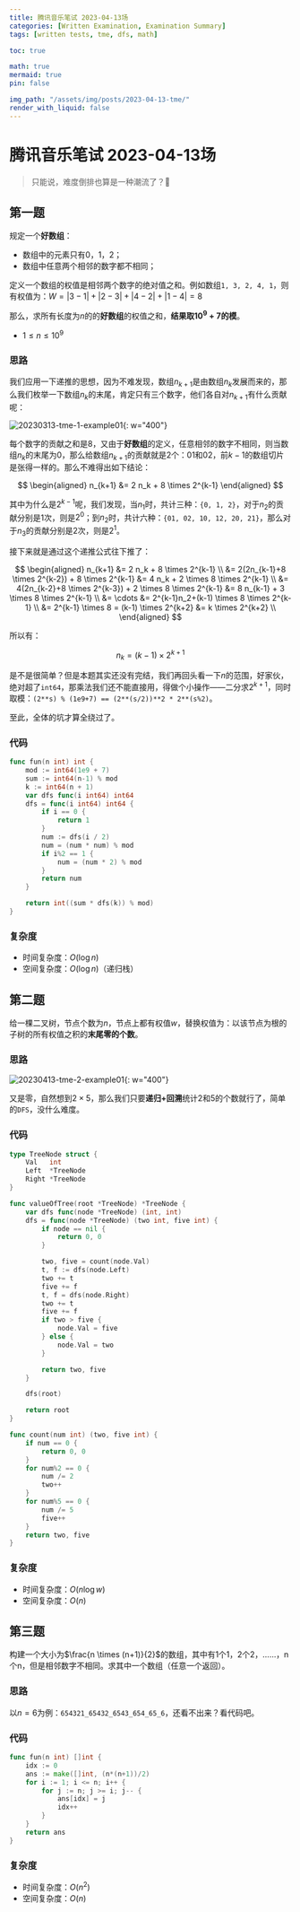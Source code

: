 ```yaml
---
title: 腾讯音乐笔试 2023-04-13场
categories: [Written Examination, Examination Summary]
tags: [written tests, tme, dfs, math]

toc: true

math: true
mermaid: true
pin: false

img_path: "/assets/img/posts/2023-04-13-tme/"
render_with_liquid: false
---
```


# 腾讯音乐笔试 2023-04-13场



> 只能说，难度倒排也算是一种潮流了？🤮



## 第一题

规定一个**好数组**：

- 数组中的元素只有0，1，2；
- 数组中任意两个相邻的数字都不相同；

定义一个数组的权值是相邻两个数字的绝对值之和。例如数组`1, 3, 2, 4, 1`，则有权值为：$W = |3-1|+|2-3|+|4-2|+|1-4|=8$

那么，求所有长度为$n$的的**好数组**的权值之和，**结果取$10^9+7$的模**。

- $1 \le n \le 10^9$



### 思路

我们应用一下递推的思想，因为不难发现，数组$n_{k+1}$是由数组$n_k$发展而来的，那么我们枚举一下数组$n_k$的末尾，肯定只有三个数字，他们各自对$n_{k+1}$有什么贡献呢：

![20230313-tme-1-example01](20230413-tme-1-example01.svg){: w="400"}

每个数字的贡献之和是$8$，又由于**好数组**的定义，任意相邻的数字不相同，则当数组$n_k$的末尾为$0$，那么给数组$n_{k+1}$的贡献就是2个：$01$和$02$，前$k-1$的数组切片是张得一样的。那么不难得出如下结论：

$$
\begin{aligned}
n_{k+1} &= 2 n_k + 8 \times 2^{k-1} 
\end{aligned}
$$

其中为什么是$2^{k-1}$呢，我们发现，当$n_1$时，共计三种：`{0, 1, 2}`，对于$n_2$的贡献分别是1次，则是$2^0$；到$n_2$时，共计六种：`{01, 02, 10, 12, 20, 21}`，那么对于$n_3$的贡献分别是2次，则是$2^1$。

接下来就是通过这个递推公式往下推了：

$$
\begin{aligned}
n_{k+1} &= 2 n_k + 8 \times 2^{k-1}  \\
		&= 2(2n_{k-1}+8 \times 2^{k-2}) + 8 \times 2^{k-1} &= 4 n_k + 2 \times 8 \times 2^{k-1} \\
		&= 4(2n_{k-2}+8 \times 2^{k-3}) + 2 \times 8 \times 2^{k-1} &= 8 n_{k-1} + 3 \times 8 \times 2^{k-1} \\
		&= \cdots &= 2^{k-1}n_2+(k-1) \times 8 \times 2^{k-1} \\
		&= 2^{k-1} \times 8 = (k-1) \times 2^{k+2} &= k \times 2^{k+2} \\
\end{aligned}
$$

所以有：

$$
n_k = (k-1) \times 2^{k+1}
$$

是不是很简单？但是本题其实还没有完结，我们再回头看一下$n$的范围，好家伙，绝对超了`int64`，那乘法我们还不能直接用，得做个小操作——二分求$2^{k+1}$，同时取模：`(2**s) % (1e9+7) == (2**(s/2))**2 * 2**(s%2)`。

至此，全体的坑才算全绕过了。



### 代码

```go
func fun(n int) int {
	mod := int64(1e9 + 7)
	sum := int64(n-1) % mod
	k := int64(n + 1)
	var dfs func(i int64) int64
	dfs = func(i int64) int64 {
		if i == 0 {
			return 1
		}
		num := dfs(i / 2)
		num = (num * num) % mod
		if i%2 == 1 {
			num = (num * 2) % mod
		}
		return num
	}

	return int((sum * dfs(k)) % mod)
}
```



### 复杂度

- 时间复杂度：$O(\log n)$
- 空间复杂度：$O(\log n)$（递归栈）



## 第二题

给一棵二叉树，节点个数为$n$，节点上都有权值$w$，替换权值为：以该节点为根的子树的所有权值之积的**末尾零的个数**。



### 思路

![20230413-tme-2-example01](20230413-tme-2-example01.svg){: w="400"}

又是零，自然想到$2 \times 5$，那么我们只要**递归+回溯**统计2和5的个数就行了，简单的`DFS`，没什么难度。



### 代码

```go
type TreeNode struct {
	Val   int
	Left  *TreeNode
	Right *TreeNode
}

func valueOfTree(root *TreeNode) *TreeNode {
	var dfs func(node *TreeNode) (int, int)
	dfs = func(node *TreeNode) (two int, five int) {
		if node == nil {
			return 0, 0
		}

		two, five = count(node.Val)
		t, f := dfs(node.Left)
		two += t
		five += f
		t, f = dfs(node.Right)
		two += t
		five += f
		if two > five {
			node.Val = five
		} else {
			node.Val = two
		}

		return two, five
	}

	dfs(root)

	return root
}

func count(num int) (two, five int) {
	if num == 0 {
		return 0, 0
	}
	for num%2 == 0 {
		num /= 2
		two++
	}
	for num%5 == 0 {
		num /= 5
		five++
	}
	return two, five
}
```



### 复杂度

- 时间复杂度：$O(n \log w)$
- 空间复杂度：$O(n)$



## 第三题

构建一个大小为$\frac{n \times (n+1)}{2}$的数组，其中有1个1，2个2，……，n个n，但是相邻数字不相同。求其中一个数组（任意一个返回）。



### 思路

以$n=6$为例：`654321_65432_6543_654_65_6`，还看不出来？看代码吧。



### 代码

```go
func fun(n int) []int {
	idx := 0
	ans := make([]int, (n*(n+1))/2)
	for i := 1; i <= n; i++ {
		for j := n; j >= i; j-- {
			ans[idx] = j
			idx++
		}
	}
	return ans
}
```



### 复杂度

- 时间复杂度：$O(n^2)$
- 空间复杂度：$O(n)$
